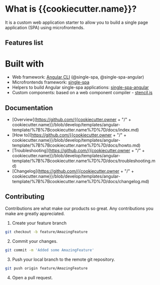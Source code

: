 # What is {{cookiecutter.name}}?

It is a custom web application starter to allow you to build a single page application (SPA) using microfrontends.

## Features list

# Built with
- Web framework: [Angular CLI](https://github.com/angular/angular-cli) (@single-spa, @single-spa-angular)
- Microfrontends framework: [single-spa](https://github.com/single-spa/single-spa)
- Helpers to build Angular single-spa applications: [single-spa-angular](https://github.com/single-spa/single-spa-angular)
- Custom components: based on a web component compiler - [stencil.js](https://stenciljs.com)



## Documentation

- [Overview](https://github.com/{{cookiecutter.owner + "/" + cookiecutter.name}}/blob/develop/templates/angular-template/%7B%7Bcookiecutter.name%7D%7D/docs/index.md)
- [How to](https://github.com/{{cookiecutter.owner + "/" + cookiecutter.name}}/blob/develop/templates/angular-template/%7B%7Bcookiecutter.name%7D%7D/docs/howto.md)
- [Troubleshooting](https://github.com/{{cookiecutter.owner + "/" + cookiecutter.name}}/blob/develop/templates/angular-template/%7B%7Bcookiecutter.name%7D%7D/docs/troubleshooting.md)
- [Changelog](https://github.com/{{cookiecutter.owner + "/" + cookiecutter.name}}/blob/develop/templates/angular-template/%7B%7Bcookiecutter.name%7D%7D/docs/changelog.md)

## Contributing
Contributions are what make our products so great. Any contributions you make are greatly appreciated.
1. Create your feature branch 
```bash
git checkout -b feature/AmazingFeature
```
2. Commit your changes. 
```bash
git commit -m 'Added some AmazingFeature'
```
3. Push your local branch to the remote git repository. 
```bash
git push origin feature/AmazingFeature
```
4. Open a pull request.

